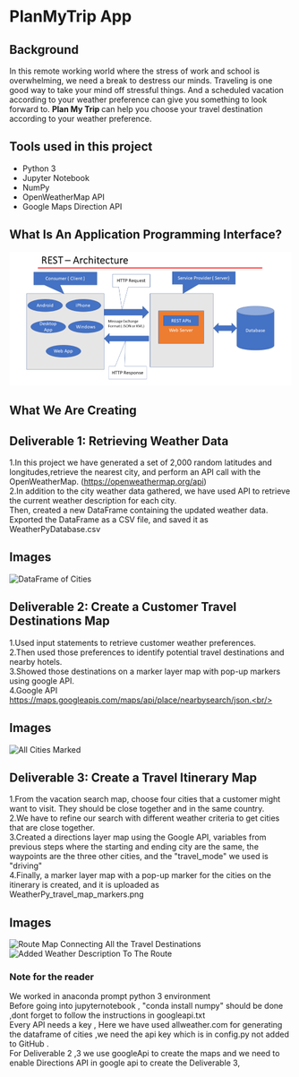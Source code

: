 # PlanMyTrip App <br/>
## Background <br/>
In this remote working world where the stress of work and school is overwhelming, we need a break to destress our minds. 
Traveling is one good way to take your mind off stressful things. 
And a scheduled vacation according to your weather preference can give you something to look forward to.
<b> Plan My Trip </b> can help you choose your travel destination according to your weather preference.<br/>
## Tools used in this project </br>
- Python 3
- Jupyter Notebook
- NumPy
- OpenWeatherMap API
- Google Maps Direction API
## What Is An Application Programming Interface?</br>
![](https://github.com/ramyasnl/Plan_My_Trip/blob/main/Deliverable1/REST_API.png)

## What We Are Creating<br/>

## Deliverable 1: Retrieving Weather Data<br/>
1.In this project we have generated a set of 2,000 random latitudes and longitudes,retrieve the nearest city, and perform an API call with the OpenWeatherMap. 
(https://openweathermap.org/api)<br/> 
2.In addition to the city weather data gathered, we have
used API to retrieve the current weather description for each city. <br/>
Then, created a new DataFrame containing the updated weather data.<br/>
Exported the DataFrame as a CSV file, and saved it as WeatherPyDatabase.csv<br/>
## Images<br/>
![DataFrame of Cities](https://github.com/ramyasnl/World_weather_analysis_challenge/blob/main/Deliverable1/allcitiesdataframe.png)<br/>

## Deliverable 2: Create a Customer Travel Destinations Map<br/>
1.Used input statements to retrieve customer weather preferences.<br/> 
2.Then used those preferences to identify potential travel destinations and nearby hotels. <br/>
3.Showed those destinations on a marker layer map with pop-up markers using google API.<br/>
4.Google API https://maps.googleapis.com/maps/api/place/nearbysearch/json.<br/>
## Images<br/>
![All Cities Marked](https://github.com/ramyasnl/World_weather_analysis_challenge/blob/main/Deliverable2/allcities2.png)<br/>

## Deliverable 3: Create a Travel Itinerary Map<br/>
1.From the vacation search map, choose four cities that a customer might want to visit. 
They should be close together and in the same country.<br/>
2.We have to refine our search with different weather criteria to get cities that 
are close together.<br/>
3.Created a directions layer map using the Google API, variables from previous steps 
where the starting and ending city are the same, 
the waypoints are the three other cities, and the "travel_mode" we used is "driving"<br/>
4.Finally, a marker layer map with a pop-up marker for the cities on the itinerary is created, 
and it is uploaded as WeatherPy_travel_map_markers.png <br/>
## Images<br/>
![Route Map Connecting All the Travel Destinations ](https://github.com/ramyasnl/World_weather_analysis_challenge/blob/main/Deliverable3/WeatherPy_travel_map.png)<br/>
![Added Weather Description To The Route](https://github.com/ramyasnl/World_weather_analysis_challenge/blob/main/Deliverable3/WeatherPy_travel_map_markers.png.png) <br/>


### Note for the reader <br/>
We worked in anaconda prompt python 3 environment <br/>
Before going into jupyternotebook , "conda install numpy" should be done ,dont forget to follow the instructions in googleapi.txt  <br/>
Every API needs a key , Here we have used allweather.com for generating the dataframe of cities ,we need the api key which is in config.py not added to GitHub .<br/>
For Deliverable 2 ,3 we use googleApi to create the maps and we need to enable Directions API in google api to create the Deliverable 3,<br/>


